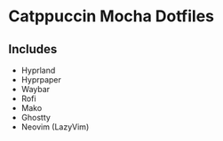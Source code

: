 # Catppuccin Mocha Dotfiles

## Includes
- Hyprland
- Hyprpaper
- Waybar
- Rofi
- Mako
- Ghostty
- Neovim (LazyVim)
